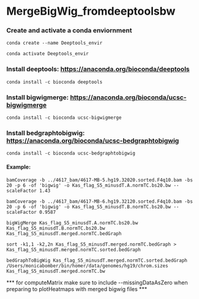 # MergeBigWig_fromdeeptoolsbw
### Create and activate a conda enviornment 
```{bash}
conda create --name Deeptools_envir
```
```{bash} 
conda activate Deeptools_envir
```
### Install deeptools: https://anaconda.org/bioconda/deeptools 
```{bash}
conda install -c bioconda deeptools 
```
### Install bigwigmerge: https://anaconda.org/bioconda/ucsc-bigwigmerge
```{bash}
conda install -c bioconda ucsc-bigwigmerge 
```
### Install  bedgraphtobigwig: https://anaconda.org/bioconda/ucsc-bedgraphtobigwig
```{bash}
conda install -c bioconda ucsc-bedgraphtobigwig 
```

#### Example: 
 
```{bash}
bamCoverage -b ../4617_bam/4617-MB-5.hg19.32020.sorted.F4q10.bam -bs 20 -p 6 -of 'bigwig' -o Kas_flag_S5_minusdT.A.normTC.bs20.bw --scaleFactor 1.43

bamCoverage -b ../4617_bam/4617-MB-6.hg19.32120.sorted.F4q10.bam -bs 20 -p 6 -of 'bigwig' -o Kas_flag_S5_minusdT.B.normTC.bs20.bw --scaleFactor 0.9587

```
 
```{bash}
bigWigMerge Kas_flag_S5_minusdT.A.normTC.bs20.bw Kas_flag_S5_minusdT.B.normTC.bs20.bw Kas_flag_S5_minusdT.merged.normTC.bedGraph
```
 
```{bash}
sort -k1,1 -k2,2n Kas_flag_S5_minusdT.merged.normTC.bedGraph > Kas_flag_S5_minusdT.merged.normTC.sorted.bedGraph
```

 
```{bash}
bedGraphToBigWig Kas_flag_S5_minusdT.merged.normTC.sorted.bedGraph /Users/monicabomber/bin/homer/data/genomes/hg19/chrom.sizes Kas_flag_S5_minusdT.merged.normTC.bw
```
*** for computeMatrix make sure to include --missingDataAsZero when preparing to plotHeatmaps with merged bigwig files *** 
